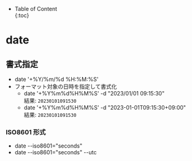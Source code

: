 - Table of Content  
{:toc}

# date

## 書式指定

* date '+%Y/%m/%d %H:%M:%S'
* フォーマット対象の日時を指定して書式化
  * date '+%Y%m%d%H%M%S' -d "2023/01/01 09:15:30"  
    結果: `20230101091530`
  * date '+%Y%m%d%H%M%S' -d "2023-01-01T09:15:30+09:00"  
    結果: `20230101091530`

### ISO8601 形式

* date --iso8601="seconds"
* date --iso8601="seconds" --utc
